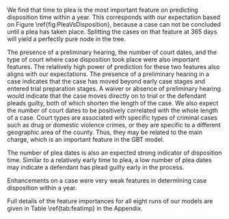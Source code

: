 We find that time to plea is the most important feature on predicting disposition time within a year. This corresponds with our expectation based on Figure \ref{fig:PleaVsDisposition}, because a case can not be concluded until a plea has taken place. Splitting the cases on that feature at 365 days will yield a perfectly pure node in the tree.

The presence of a preliminary hearing, the number of court dates, and the type of court where case disposition took place were also important features. The relatively high power of prediction for these two features also aligns with our expectations. The presence of a preliminary hearing in a case indicates that the case has moved beyond early case stages and entered trial preparation stages. A waiver or absence of preliminary hearing would indicate that the case moves directly on to trial or the defendant pleads guilty, both of which shorten the length of the case. We also expect the number of court dates to be positively correlated with the whole length of a case. Court types are associated with specific types of criminal cases such as drug or domestic violence crimes, or they are specific to a different geographic area of the county. Thus, they may be related to the main charge, which is an important feature in the GBT model.

The number of plea dates is also an expected strong indicator of disposition time. Similar to a relatively early time to plea, a low number of plea dates may indicate a defendant has plead guilty early in the process.

Enhancements on a case were very weak features in determining case disposition within a year.

Full details of the feature importances for all eight runs of our models are given in Table \ref{tab:featimp} in the Appendix.